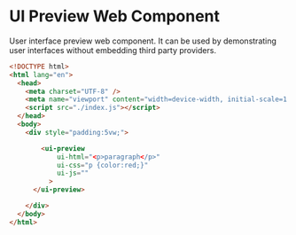 # UI Preview Web Component

User interface preview web component. It can be used by demonstrating user interfaces without embedding third party providers.

```html
<!DOCTYPE html>
<html lang="en">
  <head>
    <meta charset="UTF-8" />
    <meta name="viewport" content="width=device-width, initial-scale=1.0" />
    <script src="./index.js"></script>
  </head>
  <body>
    <div style="padding:5vw;">

        <ui-preview
            ui-html="<p>paragraph</p>"
            ui-css="p {color:red;}"
            ui-js=""
          >
      </ui-preview>

    </div>
  </body>
</html>
```